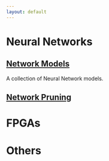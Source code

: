 ```yaml
---
layout: default
---
```


# [](#nn)Neural Networks
## [Network Models](/blog/papers/nn_models/model_summary.html)

A collection of Neural Network models.
## [Network Pruning](/blog/papers/pruning/pruning_summary.html)

# [](#fpga)FPGAs
# [](#fpga)Others

